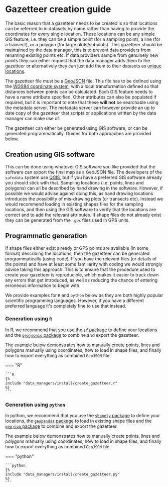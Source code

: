 # Gazetteer creation guide

The basic reason that a gazetteer needs to be created is so that locations can be
referred to in datasets by name rather than having to provide the coordinates for every
single location. These locations can be any simple GIS feature, i.e. they can be a
simple point (for a sampling point), a line (for a transect), or a polygon (for large
plots/subplots). This gazetteer should be maintained by the data manager, this is to
prevent data providers from renaming existing points etc. If data providers sample from
genuinely new points they can either request that the data manager adds them to the
gazetteer or alternatively they can just add them to their datasets as [unique
locations](../../data_providers/data_format/locations.md).

The gazetteer file must be a [GeoJSON](https://geojson.org/) file. This file has to be
defined using the [WGS84 coordinate
system](https://en.wikipedia.org/wiki/World_Geodetic_System#WGS_84), with a local
transformation defined so that distances between points can be calculated. Each GIS
feature needs to have a name attribute specified. Other attributes can also be populated
if required, but it is important to note that these **will not** be searchable using the
metadata server. The metadata server can however provide an up to date copy of the
gazetteer that scripts or applications written by the data manager can make use of.

The gazetteer can either be generated using GIS software, or can be generated
programmatically. Guides for both approaches are provided below.

## Creation using GIS software

This can be done using whatever GIS software you like provided that the software can
export the final map as a GeoJSON file. The developers of the `safedata` system use
[QGIS](https://www.qgis.org/), but if you have a preferred GIS software already you
should stick with that. Sampling locations (i.e. points, lines and polygons) can all be
described by hand drawing in the software. However, if possible we would advise against
doing this, as hand drawing locations introduces the possibility of mis-drawing plots
(or transects etc). Instead we would recommend loading in existing shapes files for the
sampling locations, and then using the GIS software to verify that the locations are
correct and to add the relevant attributes. If shape files do not already exist they can
be generated from the `.gpx` files used in GPS units.

## Programmatic generation

If shape files either exist already or GPS points are available (in some format)
describing the locations, then the gazetteer can be generated programmatically (using
code). If you have the relevant files (or details of the points) and have at least some
familiarity with coding we would strongly advise taking this approach. This is to ensure
that the procedure used to create your gazetteer is reproducible, which makes it easier
to track down any errors that get introduced, as well as reducing the chance of entering
erroneous information to begin with.

We provide examples for `R` and `python` below as they are both highly popular
scientific programming languages. However, if you have a different preferred language
it's completely fine to use that instead.

### Generation using `R`

In R, we recommend that you use the [`sf`
package](https://cran.r-project.org/package=sf) to define your locations and the
[`geojsonio` package](https://cran.r-project.org/package=geojsonio) to combine and
export the gazetteer.

The example below demonstrates how to manually create points, lines and polygons
manually using coordinates, how to load in shape files, and finally how to export
everything as combined `GeoJSON` file.

=== "R"

    ```R
    {%
    include "data_managers/install/create_gazetteer.r"
    %}
    ```

### Generation using `python`

In python, we recommend that you use the [`shapely`
package](https://pypi.org/project/shapely/) to define your locations, the [`geopandas`
package](https://geopandas.org/en/stable/) to load in existing shape files and the
[`geojson` package](https://pypi.org/project/geojson/) to combine and export the
gazetteer.

The example below demonstrates how to manually create points, lines and polygons
manually using coordinates, how to load in shape files, and finally how to export
everything as combined `GeoJSON` file.

=== "python"

    ```python
    {%
    include "data_managers/install/create_gazetteer.py"
    %}
    ```
